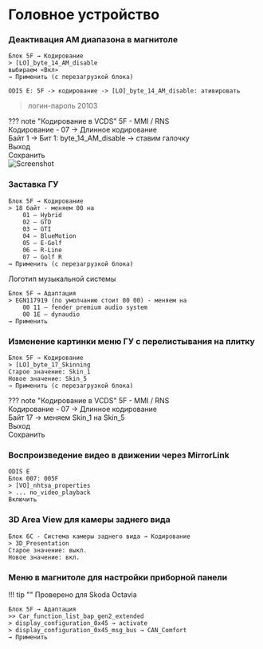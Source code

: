 # Головное устройство

### Деактивация AM диапазона в магнитоле

	Блок 5F → Кодирование
	> [LO]_byte_14_AM_disable
	выбираем «Вкл»
	→ Применить (с перезагрузкой блока)
	
	ODIS E: 5F -> кодирование -> [LO]_byte_14_AM_disable: ативировать

> логин-пароль 20103

??? note "Кодирование в VCDS"
    5F - MMI / RNS  
    Кодирование - 07 → Длинное кодирование  
    Байт 1 → Бит 1: byte_14_AM_disable  → ставим галочку  
    Выход  
    Сохранить  
    ![Screenshot](../images/am_radio.jpg) 

### Заставка ГУ

    Блок 5F → Кодирование
    > 18 байт - меняем 00 на
        01 — Hybrid
        02 — GTD
        03 — GTI
        04 — BlueMotion
        05 — E-Golf
        06 — R-Line
        07 — Golf R
    → Применить (с перезагрузкой блока)

Логотип музыкальной системы

    Блок 5F → Адаптация
    > EGN117919 (по умолчанию стоит 00 00) - меняем на
        00 11 — fender premium audio system
        00 1E — dynaudio
    → Применить 

### Изменение картинки меню ГУ с перелистывания на плитку

	Блок 5F → Кодирование
    > [LO]_byte_17_Skinning
    Старое значение: Skin_1
    Новое значение: Skin_5
    → Применить (с перезагрузкой блока)
    
??? note "Кодирование в VCDS"
    5F - MMI / RNS  
    Кодирование - 07 → Длинное кодирование  
    Байт 17 → меняем Skin_1 на Skin_5  
    Выход  
    Сохранить  

### Воспроизведение видео в движении через MirrorLink

    ODIS E
    Блок 007: 005F
    > [VO]_nhtsa_properties
    > ... no_video_playback
    Включить

### 3D Area View для камеры заднего вида

    Блок 6C - Система камеры заднего вида → Кодирование
    > 3D_Presentation
    Старое значение: выкл.
    Новое значение: вкл.    
    
### Меню в магнитоле для настройки приборной панели

!!! tip ""
    Проверено для Skoda Octavia

    Блок 5F → Адаптация
    >> Car_function_list_bap_gen2_extended
    > display_configuration_0x45 → activate
    > display_configuration_0x45_msg_bus → CAN_Comfort
    → Применить 